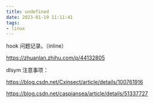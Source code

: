 ```yaml
---
title: undefined
date: 2023-01-19 11:11:41
tags:
- linux
---
```


hook 问题记录。（inline）

https://zhuanlan.zhihu.com/p/44132805

dlsym 注意事项：

https://blog.csdn.net/Cxinsect/article/details/100761916

https://blog.csdn.net/caspiansea/article/details/51337727